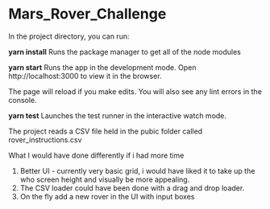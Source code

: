 # Mars_Rover_Challenge

In the project directory, you can run:

**yarn install**
Runs the package manager to get all of the node modules

**yarn start**
Runs the app in the development mode.
Open http://localhost:3000 to view it in the browser.

The page will reload if you make edits.
You will also see any lint errors in the console.

**yarn test**
Launches the test runner in the interactive watch mode. 


The project reads a CSV file held in the pubic folder called rover_instructions.csv



What I would have done differently if i had more time
1. Better UI - currently very basic grid, i would have liked it to take up the who screen height and visually be more appealing. 
2. The CSV loader could have been done with a drag and drop loader.
3. On the fly add a new rover in the UI with input boxes

